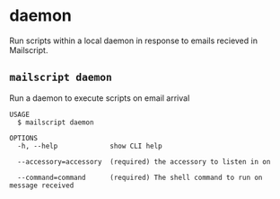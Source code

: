 # daemon

Run scripts within a local daemon in response to emails recieved in Mailscript.

## `mailscript daemon`

Run a daemon to execute scripts on email arrival

```
USAGE
  $ mailscript daemon

OPTIONS
  -h, --help             show CLI help

  --accessory=accessory  (required) the accessory to listen in on

  --command=command      (required) The shell command to run on message received
```